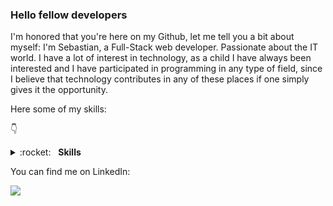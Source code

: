 ### Hello fellow developers
I'm honored that you're here on my Github, let me tell you a bit about myself: I'm Sebastian, a Full-Stack web developer. Passionate about the IT world. I have a lot of interest in technology, as a child I have always been interested and I have participated in programming in any type of field, since I believe that technology contributes in any of these places if one simply gives it the opportunity.

Here some of my skills:

👇 

<details>
	<summary>:rocket:&nbsp;&nbsp;&nbsp;<b>Skills</b></summary>
	<br/>
	<img src="https://img.shields.io/badge/Python-F7DF1E?style=for-the-badge&logo=python&logoColor=black" alt="Python"/>
	<img src="https://img.shields.io/badge/javascript%20-%23323330.svg?&style=for-the-badge&logo=javascript&logoColor=%23f7de1e" alt="JavaScript"/>
	<img src="https://img.shields.io/badge/html5-%23e34f26.svg?&style=for-the-badge&logo=html5&logoColor=white" alt="HTML5"/>
	<img src="https://img.shields.io/badge/css3-%233573b5.svg?&style=for-the-badge&logo=css3&logoColor=white" alt="CSS3"/>
	<img src="https://img.shields.io/badge/node%2Ejs-%2362af43.svg?&style=for-the-badge&logo=node.js&logoColor=white" alt="NodeJS"/>
	<img src="https://img.shields.io/badge/git-%23fc6d26.svg?&style=for-the-badge&logo=git&logoColor=white" alt="Git"/>
  <img src="https://img.shields.io/badge/react-%233573b5.svg?&style=for-the-badge&logo=react&logoColor=white" alt="React"/>
  <img src="https://img.shields.io/badge/express-%23323330.svg?&style=for-the-badge&logo=express&logoColor=white" alt="Express"/>
</details>

You can find me on LinkedIn:

[<img src="https://img.shields.io/badge/linkedin-%230077B5.svg?&style=for-the-badge&logo=linkedin&logoColor=white"/>](https://www.linkedin.com/in/sebasti%C3%A1n-carvajal-full-stack-web-developer/)
